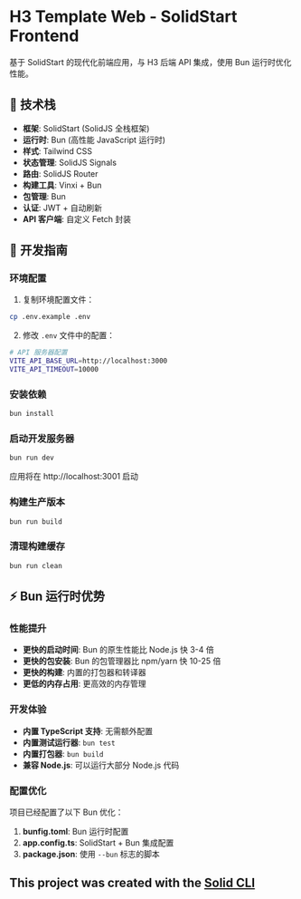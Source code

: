 # H3 Template Web - SolidStart Frontend

基于 SolidStart 的现代化前端应用，与 H3 后端 API 集成，使用 Bun 运行时优化性能。

## 🚀 **技术栈**

- **框架**: SolidStart (SolidJS 全栈框架)
- **运行时**: Bun (高性能 JavaScript 运行时)
- **样式**: Tailwind CSS
- **状态管理**: SolidJS Signals
- **路由**: SolidJS Router
- **构建工具**: Vinxi + Bun
- **包管理**: Bun
- **认证**: JWT + 自动刷新
- **API 客户端**: 自定义 Fetch 封装

## 🔧 **开发指南**

### 环境配置

1. 复制环境配置文件：
```bash
cp .env.example .env
```

2. 修改 `.env` 文件中的配置：
```bash
# API 服务器配置
VITE_API_BASE_URL=http://localhost:3000
VITE_API_TIMEOUT=10000
```

### 安装依赖

```bash
bun install
```

### 启动开发服务器

```bash
bun run dev
```

应用将在 http://localhost:3001 启动

### 构建生产版本

```bash
bun run build
```

### 清理构建缓存

```bash
bun run clean
```

## ⚡ **Bun 运行时优势**

### 性能提升

- **更快的启动时间**: Bun 的原生性能比 Node.js 快 3-4 倍
- **更快的包安装**: Bun 的包管理器比 npm/yarn 快 10-25 倍
- **更快的构建**: 内置的打包器和转译器
- **更低的内存占用**: 更高效的内存管理

### 开发体验

- **内置 TypeScript 支持**: 无需额外配置
- **内置测试运行器**: `bun test`
- **内置打包器**: `bun build`
- **兼容 Node.js**: 可以运行大部分 Node.js 代码

### 配置优化

项目已经配置了以下 Bun 优化：

1. **bunfig.toml**: Bun 运行时配置
2. **app.config.ts**: SolidStart + Bun 集成配置
3. **package.json**: 使用 `--bun` 标志的脚本

## This project was created with the [Solid CLI](https://github.com/solidjs-community/solid-cli)
